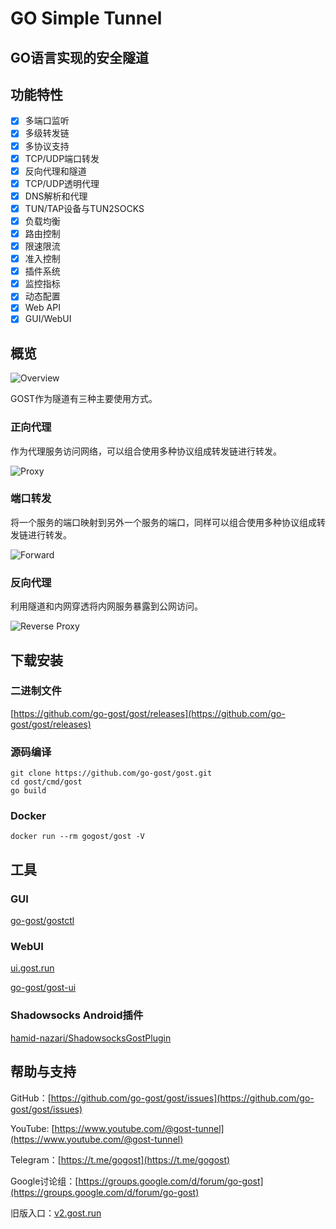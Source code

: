 # GO Simple Tunnel

## GO语言实现的安全隧道

## 功能特性

- [x] 多端口监听
- [x] 多级转发链
- [x] 多协议支持
- [x] TCP/UDP端口转发
- [x] 反向代理和隧道
- [x] TCP/UDP透明代理
- [x] DNS解析和代理
- [x] TUN/TAP设备与TUN2SOCKS
- [x] 负载均衡
- [x] 路由控制
- [x] 限速限流
- [x] 准入控制
- [x] 插件系统
- [x] 监控指标
- [x] 动态配置
- [x] Web API
- [x] GUI/WebUI

## 概览

![Overview](images/overview.png)

GOST作为隧道有三种主要使用方式。

### 正向代理

作为代理服务访问网络，可以组合使用多种协议组成转发链进行转发。

![Proxy](images/proxy.png)

### 端口转发

将一个服务的端口映射到另外一个服务的端口，同样可以组合使用多种协议组成转发链进行转发。

![Forward](images/forward.png)

### 反向代理

利用隧道和内网穿透将内网服务暴露到公网访问。

![Reverse Proxy](images/reverse-proxy.png)

## 下载安装

### 二进制文件

[https://github.com/go-gost/gost/releases](https://github.com/go-gost/gost/releases)

### 源码编译

```
git clone https://github.com/go-gost/gost.git
cd gost/cmd/gost
go build
```

### Docker

```
docker run --rm gogost/gost -V
```

## 工具

### GUI

[go-gost/gostctl](https://github.com/go-gost/gostctl)

### WebUI

[ui.gost.run](https://ui.gost.run)

[go-gost/gost-ui](https://github.com/go-gost/gost-ui)

### Shadowsocks Android插件

[hamid-nazari/ShadowsocksGostPlugin](https://github.com/hamid-nazari/ShadowsocksGostPlugin)


## 帮助与支持

GitHub：[https://github.com/go-gost/gost/issues](https://github.com/go-gost/gost/issues)

YouTube: [https://www.youtube.com/@gost-tunnel](https://www.youtube.com/@gost-tunnel)

Telegram：[https://t.me/gogost](https://t.me/gogost)

Google讨论组：[https://groups.google.com/d/forum/go-gost](https://groups.google.com/d/forum/go-gost)

旧版入口：[v2.gost.run](https://v2.gost.run)
